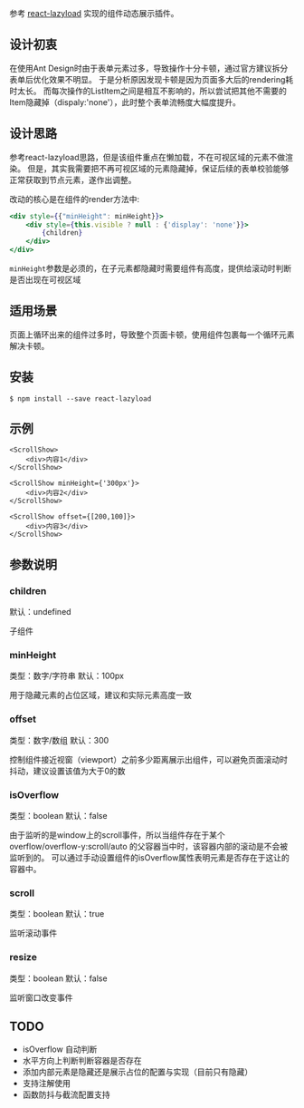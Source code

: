 
参考 [react-lazyload](https://github.com/jasonslyvia/react-lazyload/) 实现的组件动态展示插件。

## 设计初衷

在使用Ant Design时由于表单元素过多，导致操作十分卡顿，通过官方建议拆分表单后优化效果不明显。
于是分析原因发现卡顿是因为页面多大后的rendering耗时太长。
而每次操作的ListItem之间是相互不影响的，所以尝试把其他不需要的Item隐藏掉（dispaly:'none'），此时整个表单流畅度大幅度提升。

## 设计思路

参考react-lazyload思路，但是该组件重点在懒加载，不在可视区域的元素不做渲染。
但是，其实我需要把不再可视区域的元素隐藏掉，保证后续的表单校验能够正常获取到节点元素，遂作出调整。

改动的核心是在组件的render方法中:
```jsx
<div style={{"minHeight": minHeight}}>
    <div style={this.visible ? null : {'display': 'none'}}>
        {children}
    </div>
</div>
```

`minHeight`参数是必须的，在子元素都隐藏时需要组件有高度，提供给滚动时判断是否出现在可视区域

## 适用场景

页面上循环出来的组件过多时，导致整个页面卡顿，使用组件包裹每一个循环元素解决卡顿。

## 安装

```
$ npm install --save react-lazyload
```

## 示例

```
<ScrollShow>
    <div>内容1</div>
</ScrollShow>

<ScrollShow minHeight={'300px'}>
    <div>内容2</div>
</ScrollShow>

<ScrollShow offset={[200,100]}>
    <div>内容3</div>
</ScrollShow>
```

## 参数说明

### children

默认：undefined

子组件

### minHeight

类型：数字/字符串 默认：100px

用于隐藏元素的占位区域，建议和实际元素高度一致

### offset

类型：数字/数组 默认：300

控制组件接近视窗（viewport）之前多少距离展示出组件，可以避免页面滚动时抖动，建议设置该值为大于0的数

### isOverflow

类型：boolean 默认：false

由于监听的是window上的scroll事件，所以当组件存在于某个 overflow/overflow-y:scroll/auto 的父容器当中时，该容器内部的滚动是不会被监听到的。
可以通过手动设置组件的isOverflow属性表明元素是否存在于这让的容器中。

### scroll

类型：boolean 默认：true

监听滚动事件

### resize

类型：boolean 默认：false

监听窗口改变事件

## TODO

* isOverflow 自动判断
* 水平方向上判断判断容器是否存在
* 添加内部元素是隐藏还是展示占位的配置与实现（目前只有隐藏）
* 支持注解使用
* 函数防抖与截流配置支持
